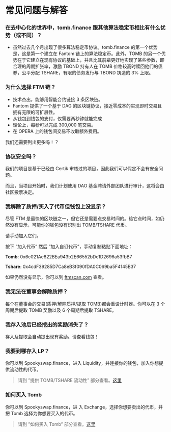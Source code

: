 # 常见问题与解答

### 在去中心化的世界中，tomb.finance 跟其他算法稳定币相比有什么优势（或不同）？

- 虽然过去几个月出现了很多算法稳定币协议。tomb.finance 的第一个优势是，这是第一个建立在 Fantom 链上的算法稳定币。此外，TOMB 的另一个优势在于它建立在现有协议的基础上，并且比其前辈更好地实现了某些参数，即合理的周期扩张率，激励 TBOND 持有人在 TOMB 价格较高时赎回他们的债券，公平分配 TSHARE，有限的债务发行与 TBOND 铸造的 3% 上限。

### 为什么选择 FTM 链？

- 技术杰出，能够用智能合约链接 3 条区块链。
- Fantom 提供了一个基于 DAG 的区块链协议，接近零成本的实现即时交易且拥有无限的可扩展性。
- 从钱包到钱包的支付，仅需要两秒钟就能完成
- 理论上，每秒可以完成 300,000 笔交易。
- 在 OPERA 上的钱包间交易不收取额外费用。

我们还需要列出更多吗！？

### 协议安全吗？

我们的项目是基于已经由 Certik 审核过的项目，因此我们可以假定不会有安全问题。

而且，当项目开始时，我们计划使用 DAO 基金聘请外部团队进行审计，这将会由社区投票决定。

### 我解除了质押/买入了代币但钱包上没显示？

尽管 FTM 是最快的区块链之一，但它还是需要点交易时间的。给它点时间，如仍然没有显示，可能你的钱包没有识别出 TOMB/TSHARE 代币。

请手动加入它们。

按下 ”加入代币” 然后 ”加入自订代币”，手动复制粘贴下面地址：

**Tomb**: 0x6c021Ae822BEa943b2E66552bDe1D2696a53fbB7

**Tshare**: 0x4cdF39285D7Ca8eB3f090fDA0C069ba5F4145B37

如果仍然没有显示，你可以到 [ftmscan.com](http://ftmscan.com) 查看。

### 我无法在董事会解除质押？

每个在董事会的交易(质押/解除质押/提取 TOMB)都会重设计时器。你可以在 3 个周期后提取 TOMB 奖励以及 6 个周期后提取 TSHARE。

### 我存入池后已经挖出的奖励消失了？

存入及提取会自动提出现有奖励。请查看钱包！

### 我要到哪存入 LP？

你可以到 Spookyswap.finance，进入 Liquidity，并连接你的钱包，加入你想提供流动性的代币。

> 请到 ”提供 TOMB/TSHARE 流动性” 部分查看。[这里](https://docs.tomb.finance/helpful-guides/provide-lp)

### 如何买入 Tomb

你可以到 Spookyswap.finance，进 入 Exchange，选择你想要卖出的代币，并把 Tomb 选择为你想要买入的代币。

> 请到 ”如何买入 Tomb” 部分查看。[这里](https://docs.tomb.finance/helpful-guides/how-to-buy-tomb)
